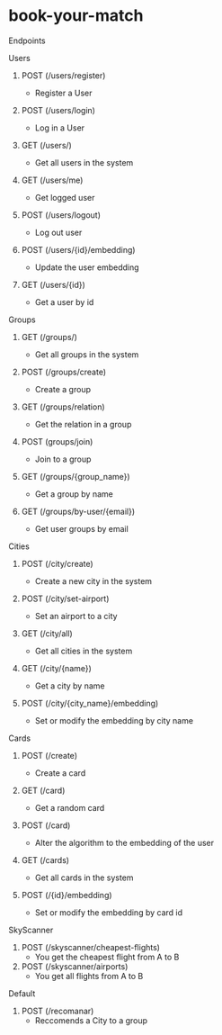 # book-your-match

Endpoints

Users

1. POST (/users/register)
    - Register a User 

2. POST (/users/login)
    - Log in a User

3. GET (/users/)
    - Get all users in the system

4. GET (/users/me)
    - Get logged user

5. POST (/users/logout)
    - Log out user

6. POST (/users/{id}/embedding)
    - Update the user embedding

7. GET (/users/{id})
    - Get a user by id


Groups

1. GET (/groups/)
    - Get all groups in the system

2. POST (/groups/create)
    - Create a group

3. GET (/groups/relation)
    - Get the relation in a group

4. POST (groups/join)
    - Join to a group

5. GET (/groups/{group_name})
    - Get a group by name

6. GET (/groups/by-user/{email})
    - Get user groups by email


Cities

1. POST (/city/create)
    - Create a new city in the system

2. POST (/city/set-airport)
    - Set an airport to a city

3. GET (/city/all)
    - Get all cities in the system

4. GET (/city/{name})
    - Get a city by name
5. POST (/city/{city_name}/embedding)
    - Set or modify the embedding by city name


Cards

1. POST (/create)
    - Create a card

2. GET (/card)
    - Get a random card

3. POST (/card)
    - Alter the algorithm to the embedding of the user

4. GET (/cards)
    - Get all cards in the system

5. POST (/{id}/embedding)
    - Set or modify the embedding by card id


SkyScanner

1. POST (/skyscanner/cheapest-flights)
    - You get the cheapest flight from A to B
2. POST (/skyscanner/airports)
    - You get all flights from A to B


Default

1. POST (/recomanar)
    - Reccomends a City to a group